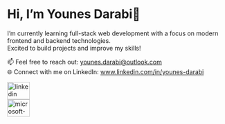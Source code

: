 # Hi, I’m Younes Darabi👋

I’m currently learning full-stack web development with a focus on modern frontend and backend technologies.  
Excited to build projects and improve my skills!

📫 Feel free to reach out: younes.darabi@outlook.com  
🌐 Connect with me on LinkedIn: www.linkedin.com/in/younes-darabi  


<div align="left">
  <a href="https://www.linkedin.com/in/younes-darabi/" target="_blank">
    <img src="https://raw.githubusercontent.com/maurodesouza/profile-readme-generator/master/src/assets/icons/social/linkedin/default.svg" width="52" height="40" alt="linkedin logo"  />
  </a>
</div>
<div>
  <a href="younes.darabi@outlook.com" target="_blank">
    <img src="https://raw.githubusercontent.com/maurodesouza/profile-readme-generator/master/src/assets/icons/social/microsoft-outlook/default.svg" width="52" height="40" alt="microsoft-outlook logo"  />
  </a>
</div>
